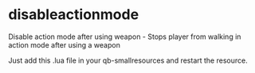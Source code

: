 # disableactionmode
Disable action mode after using weapon - Stops player from walking in action mode after using a weapon

Just add this .lua file in your qb-smallresources and restart the resource.
